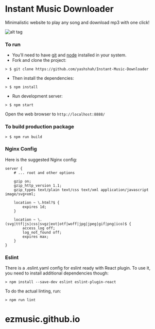 # Instant Music Downloader    

Minimalistic website to play any song and download mp3 with one click!    

![alt tag](http://g.recordit.co/MMsIpk2xKC.gif)  

### To run

* You'll need to have [git](https://git-scm.com/) and [node](https://nodejs.org/en/) installed in your system.
* Fork and clone the project:

```
> $ git clone https://github.com/yashshah/Instant-Music-Downloader
```

* Then install the dependencies:

```
> $ npm install
```

* Run development server:

```
> $ npm start
```

Open the web browser to `http://localhost:8888/`

### To build production package

```
> $ npm run build
```

### Nginx Config

Here is the suggested Nginx config:
```
server {
	# ... root and other options

	gzip on;
	gzip_http_version 1.1;
	gzip_types text/plain text/css text/xml application/javascript image/svg+xml;

	location ~ \.html?$ {
		expires 1d;
	}

	location ~ \.(svg|ttf|js|css|svgz|eot|otf|woff|jpg|jpeg|gif|png|ico)$ {
		access_log off;
		log_not_found off;
		expires max;
	}
}
```

### Eslint
There is a .eslint.yaml config for eslint ready with React plugin.
To use it, you need to install additional dependencies though:

```
> npm install --save-dev eslint eslint-plugin-react
```

To do the actual linting, run:

```
> npm run lint
```      
# ezmusic.github.io
